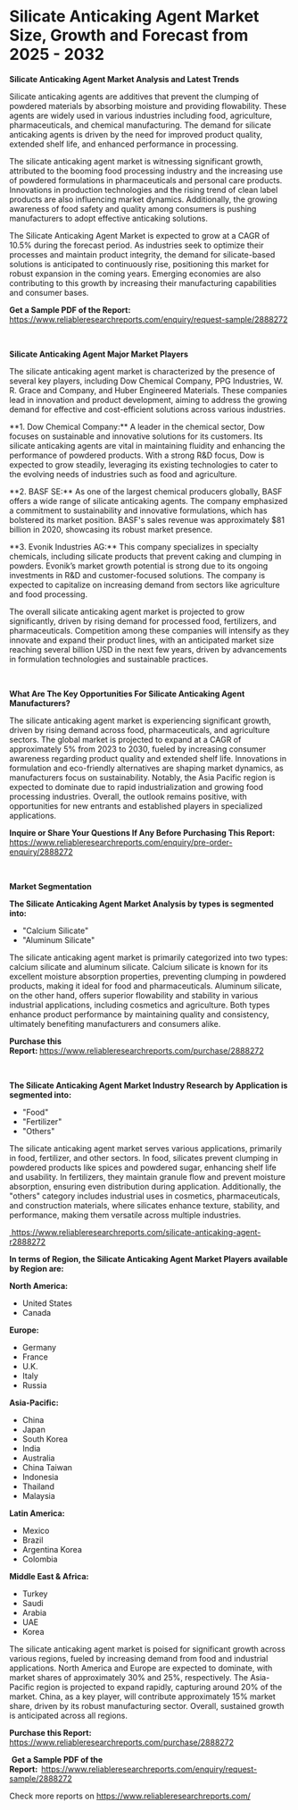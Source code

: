 <p><h1>Silicate Anticaking Agent Market Size, Growth and Forecast from 2025 - 2032</h1></p><p><strong>Silicate Anticaking Agent Market Analysis and Latest Trends</strong></p>
<p><p>Silicate anticaking agents are additives that prevent the clumping of powdered materials by absorbing moisture and providing flowability. These agents are widely used in various industries including food, agriculture, pharmaceuticals, and chemical manufacturing. The demand for silicate anticaking agents is driven by the need for improved product quality, extended shelf life, and enhanced performance in processing.</p><p>The silicate anticaking agent market is witnessing significant growth, attributed to the booming food processing industry and the increasing use of powdered formulations in pharmaceuticals and personal care products. Innovations in production technologies and the rising trend of clean label products are also influencing market dynamics. Additionally, the growing awareness of food safety and quality among consumers is pushing manufacturers to adopt effective anticaking solutions.</p><p>The Silicate Anticaking Agent Market is expected to grow at a CAGR of 10.5% during the forecast period. As industries seek to optimize their processes and maintain product integrity, the demand for silicate-based solutions is anticipated to continuously rise, positioning this market for robust expansion in the coming years. Emerging economies are also contributing to this growth by increasing their manufacturing capabilities and consumer bases.</p></p>
<p><strong>Get a Sample PDF of the Report:&nbsp;</strong> <a href="https://www.reliableresearchreports.com/enquiry/request-sample/2888272?utm_campaign=3020&utm_medium=2&utm_source=Github&utm_content=ia&utm_term=14032025&utm_id=silicate-anticaking-agent">https://www.reliableresearchreports.com/enquiry/request-sample/2888272</a></p>
<p>&nbsp;</p>
<p><strong>Silicate Anticaking Agent Major Market Players</strong></p>
<p><p>The silicate anticaking agent market is characterized by the presence of several key players, including Dow Chemical Company, PPG Industries, W. R. Grace and Company, and Huber Engineered Materials. These companies lead in innovation and product development, aiming to address the growing demand for effective and cost-efficient solutions across various industries.</p><p>**1. Dow Chemical Company:** A leader in the chemical sector, Dow focuses on sustainable and innovative solutions for its customers. Its silicate anticaking agents are vital in maintaining fluidity and enhancing the performance of powdered products. With a strong R&D focus, Dow is expected to grow steadily, leveraging its existing technologies to cater to the evolving needs of industries such as food and agriculture.</p><p>**2. BASF SE:** As one of the largest chemical producers globally, BASF offers a wide range of silicate anticaking agents. The company emphasized a commitment to sustainability and innovative formulations, which has bolstered its market position. BASF's sales revenue was approximately $81 billion in 2020, showcasing its robust market presence.</p><p>**3. Evonik Industries AG:** This company specializes in specialty chemicals, including silicate products that prevent caking and clumping in powders. Evonik’s market growth potential is strong due to its ongoing investments in R&D and customer-focused solutions. The company is expected to capitalize on increasing demand from sectors like agriculture and food processing.</p><p>The overall silicate anticaking agent market is projected to grow significantly, driven by rising demand for processed food, fertilizers, and pharmaceuticals. Competition among these companies will intensify as they innovate and expand their product lines, with an anticipated market size reaching several billion USD in the next few years, driven by advancements in formulation technologies and sustainable practices.</p></p>
<p>&nbsp;</p>
<p><strong>What Are The Key Opportunities For Silicate Anticaking Agent Manufacturers?</strong></p>
<p><p>The silicate anticaking agent market is experiencing significant growth, driven by rising demand across food, pharmaceuticals, and agriculture sectors. The global market is projected to expand at a CAGR of approximately 5% from 2023 to 2030, fueled by increasing consumer awareness regarding product quality and extended shelf life. Innovations in formulation and eco-friendly alternatives are shaping market dynamics, as manufacturers focus on sustainability. Notably, the Asia Pacific region is expected to dominate due to rapid industrialization and growing food processing industries. Overall, the outlook remains positive, with opportunities for new entrants and established players in specialized applications.</p></p>
<p><strong>Inquire or Share Your Questions If Any Before Purchasing This Report:</strong> <a href="https://www.reliableresearchreports.com/enquiry/pre-order-enquiry/2888272?utm_campaign=3020&utm_medium=2&utm_source=Github&utm_content=ia&utm_term=14032025&utm_id=silicate-anticaking-agent">https://www.reliableresearchreports.com/enquiry/pre-order-enquiry/2888272</a></p>
<p>&nbsp;</p>
<p><strong>Market Segmentation</strong></p>
<p><strong>The Silicate Anticaking Agent Market Analysis by types is segmented into:</strong></p>
<p><ul><li>"Calcium Silicate"</li><li>"Aluminum Silicate"</li></ul></p>
<p><p>The silicate anticaking agent market is primarily categorized into two types: calcium silicate and aluminum silicate. Calcium silicate is known for its excellent moisture absorption properties, preventing clumping in powdered products, making it ideal for food and pharmaceuticals. Aluminum silicate, on the other hand, offers superior flowability and stability in various industrial applications, including cosmetics and agriculture. Both types enhance product performance by maintaining quality and consistency, ultimately benefiting manufacturers and consumers alike.</p></p>
<p><strong>Purchase this Report:&nbsp;</strong><a href="https://www.reliableresearchreports.com/purchase/2888272?utm_campaign=3020&utm_medium=2&utm_source=Github&utm_content=ia&utm_term=14032025&utm_id=silicate-anticaking-agent">https://www.reliableresearchreports.com/purchase/2888272</a></p>
<p>&nbsp;</p>
<p><strong>The Silicate Anticaking Agent Market Industry Research by Application is segmented into:</strong></p>
<p><ul><li>"Food"</li><li>"Fertilizer"</li><li>"Others"</li></ul></p>
<p><p>The silicate anticaking agent market serves various applications, primarily in food, fertilizer, and other sectors. In food, silicates prevent clumping in powdered products like spices and powdered sugar, enhancing shelf life and usability. In fertilizers, they maintain granule flow and prevent moisture absorption, ensuring even distribution during application. Additionally, the "others" category includes industrial uses in cosmetics, pharmaceuticals, and construction materials, where silicates enhance texture, stability, and performance, making them versatile across multiple industries.</p></p>
<p><a href="https://www.reliableresearchreports.com/silicate-anticaking-agent-r2888272?utm_campaign=3020&utm_medium=2&utm_source=Github&utm_content=ia&utm_term=14032025&utm_id=silicate-anticaking-agent">&nbsp;https://www.reliableresearchreports.com/silicate-anticaking-agent-r2888272</a></p>
<p><strong>In terms of Region, the Silicate Anticaking Agent Market Players available by Region are:</strong></p>
<p>
    <p> <strong> North America: </strong>
        <ul>
            <li>United States</li>
            <li>Canada</li>
        </ul>
        </p> 
    <p> <strong> Europe: </strong>
        <ul>
            <li>Germany</li>
            <li>France</li>
            <li>U.K.</li>
            <li>Italy</li>
            <li>Russia</li>
        </ul>
        </p> 
    <p> <strong> Asia-Pacific: </strong>
        <ul>
            <li>China</li>
            <li>Japan</li>
            <li>South Korea</li>
            <li>India</li>
            <li>Australia</li>
            <li>China Taiwan</li>
            <li>Indonesia</li>
            <li>Thailand</li>
            <li>Malaysia</li>
        </ul>
        </p> 
    <p> <strong> Latin America: </strong>
        <ul>
            <li>Mexico</li>
            <li>Brazil</li>
            <li>Argentina Korea</li>
            <li>Colombia</li>
        </ul>
        </p> 
    <p> <strong> Middle East & Africa: </strong>
        <ul>
            <li>Turkey</li>
            <li>Saudi</li>
            <li>Arabia</li>
            <li>UAE</li>
            <li>Korea</li>
        </ul>
    </p>
    </p>
<p><p>The silicate anticaking agent market is poised for significant growth across various regions, fueled by increasing demand from food and industrial applications. North America and Europe are expected to dominate, with market shares of approximately 30% and 25%, respectively. The Asia-Pacific region is projected to expand rapidly, capturing around 20% of the market. China, as a key player, will contribute approximately 15% market share, driven by its robust manufacturing sector. Overall, sustained growth is anticipated across all regions.</p></p>
<p><strong>Purchase this Report: </strong><a href="https://www.reliableresearchreports.com/purchase/2888272?utm_campaign=3020&utm_medium=2&utm_source=Github&utm_content=ia&utm_term=14032025&utm_id=silicate-anticaking-agent">https://www.reliableresearchreports.com/purchase/2888272</a></p>
<p>&nbsp;<strong>Get a Sample PDF of the Report:&nbsp;&nbsp;</strong><a href="https://www.reliableresearchreports.com/enquiry/request-sample/2888272?utm_campaign=3020&utm_medium=2&utm_source=Github&utm_content=ia&utm_term=14032025&utm_id=silicate-anticaking-agent">https://www.reliableresearchreports.com/enquiry/request-sample/2888272</a></p>
<p><strong></strong></p>
<p>Check more reports on <a href="https://www.reliableresearchreports.com/?utm_campaign=3020&utm_medium=2&utm_source=Github&utm_content=ia&utm_term=14032025&utm_id=silicate-anticaking-agent">https://www.reliableresearchreports.com/</a></p>